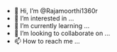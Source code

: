 - 👋 Hi, I’m @Rajamoorthi1360r
- 👀 I’m interested in ...
- 🌱 I’m currently learning ...
- 💞️ I’m looking to collaborate on ...
- 📫 How to reach me ...

<!---
Rajamoorthi1360r/Rajamoorthi1360r is a ✨ special ✨ repository because its `README.md` (this file) appears on your GitHub profile.
You can click the Preview link to take a look at your changes.
--->
